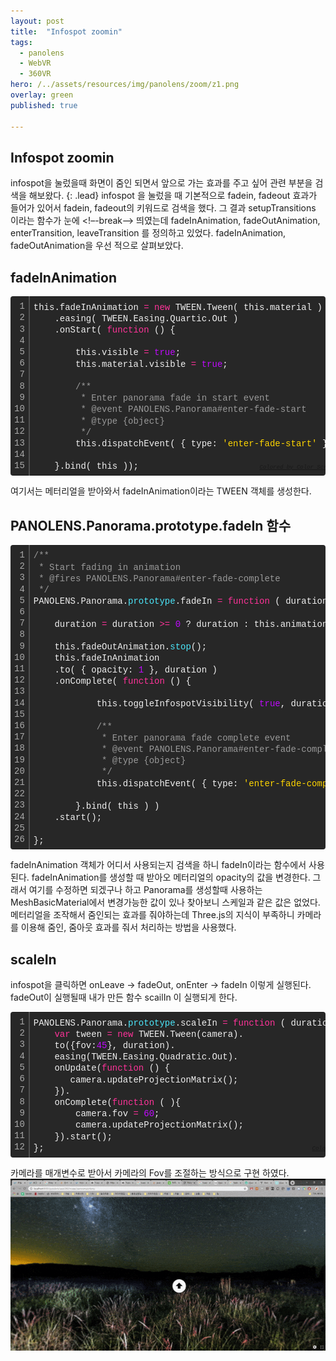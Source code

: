 ```yaml
---
layout: post
title:  "Infospot zoomin"
tags:
  - panolens
  - WebVR
  - 360VR
hero: /../assets/resources/img/panolens/zoom/z1.png
overlay: green
published: true

---
```

## Infospot zoomin
infospot을 눌렀을때 화면이 줌인 되면서 앞으로 가는 효과를 주고 싶어 관련 부분을 검색을 해보왔다.
{: .lead}
infospot 을 눌렀을 때 기본적으로 fadein, fadeout 효과가 들어가 있어서 fadein, fadeout의 키워드로 검색을 했다. 그 결과 setupTransitions 이라는 함수가 눈에 
<!–-break-–>
띄였는데 fadeInAnimation, fadeOutAnimation, enterTransition, leaveTransition 를 정의하고 있었다. fadeInAnimation, fadeOutAnimation을 우선 적으로 살펴보았다.

## fadeInAnimation
<div class="colorscripter-code" style="color:#f0f0f0;font-family:Consolas, 'Liberation Mono', Menlo, Courier, monospace !important; position:relative !important;overflow:auto"><table class="colorscripter-code-table" style="margin:0;padding:0;border:none;background-color:#272727;border-radius:4px;" cellspacing="0" cellpadding="0"><tr><td style="padding:6px;border-right:2px solid #4f4f4f"><div style="margin:0;padding:0;word-break:normal;text-align:right;color:#aaa;font-family:Consolas, 'Liberation Mono', Menlo, Courier, monospace !important;line-height:130%"><div style="line-height:130%">1</div><div style="line-height:130%">2</div><div style="line-height:130%">3</div><div style="line-height:130%">4</div><div style="line-height:130%">5</div><div style="line-height:130%">6</div><div style="line-height:130%">7</div><div style="line-height:130%">8</div><div style="line-height:130%">9</div><div style="line-height:130%">10</div><div style="line-height:130%">11</div><div style="line-height:130%">12</div><div style="line-height:130%">13</div><div style="line-height:130%">14</div><div style="line-height:130%">15</div></div></td><td style="padding:6px 0;text-align:left"><div style="margin:0;padding:0;color:#f0f0f0;font-family:Consolas, 'Liberation Mono', Menlo, Courier, monospace !important;line-height:130%"><div style="padding:0 6px; white-space:pre; line-height:130%">this.fadeInAnimation&nbsp;<span style="color:#0086b3"></span><span style="color:#ff3399">=</span>&nbsp;<span style="color:#ff3399">new</span>&nbsp;TWEEN.Tween(&nbsp;this.material&nbsp;)</div><div style="padding:0 6px; white-space:pre; line-height:130%">&nbsp;&nbsp;&nbsp;&nbsp;.easing(&nbsp;TWEEN.Easing.Quartic.Out&nbsp;)</div><div style="padding:0 6px; white-space:pre; line-height:130%">&nbsp;&nbsp;&nbsp;&nbsp;.onStart(&nbsp;<span style="color:#ff3399">function</span>&nbsp;()&nbsp;{</div><div style="padding:0 6px; white-space:pre; line-height:130%">&nbsp;</div><div style="padding:0 6px; white-space:pre; line-height:130%">&nbsp;&nbsp;&nbsp;&nbsp;&nbsp;&nbsp;&nbsp;&nbsp;this.visible&nbsp;<span style="color:#0086b3"></span><span style="color:#ff3399">=</span>&nbsp;<span style="color:#c10aff">true</span>;</div><div style="padding:0 6px; white-space:pre; line-height:130%">&nbsp;&nbsp;&nbsp;&nbsp;&nbsp;&nbsp;&nbsp;&nbsp;this.material.visible&nbsp;<span style="color:#0086b3"></span><span style="color:#ff3399">=</span>&nbsp;<span style="color:#c10aff">true</span>;</div><div style="padding:0 6px; white-space:pre; line-height:130%">&nbsp;</div><div style="padding:0 6px; white-space:pre; line-height:130%">&nbsp;&nbsp;&nbsp;&nbsp;&nbsp;&nbsp;&nbsp;&nbsp;<span style="color:#999999">/**</span></div><div style="padding:0 6px; white-space:pre; line-height:130%"><span style="color:#999999">&nbsp;&nbsp;&nbsp;&nbsp;&nbsp;&nbsp;&nbsp;&nbsp;&nbsp;*&nbsp;Enter&nbsp;panorama&nbsp;fade&nbsp;in&nbsp;start&nbsp;event</span></div><div style="padding:0 6px; white-space:pre; line-height:130%"><span style="color:#999999">&nbsp;&nbsp;&nbsp;&nbsp;&nbsp;&nbsp;&nbsp;&nbsp;&nbsp;*&nbsp;@event&nbsp;PANOLENS.Panorama#enter-fade-start</span></div><div style="padding:0 6px; white-space:pre; line-height:130%"><span style="color:#999999">&nbsp;&nbsp;&nbsp;&nbsp;&nbsp;&nbsp;&nbsp;&nbsp;&nbsp;*&nbsp;@type&nbsp;{object}&nbsp;</span></div><div style="padding:0 6px; white-space:pre; line-height:130%"><span style="color:#999999">&nbsp;&nbsp;&nbsp;&nbsp;&nbsp;&nbsp;&nbsp;&nbsp;&nbsp;*/</span></div><div style="padding:0 6px; white-space:pre; line-height:130%">&nbsp;&nbsp;&nbsp;&nbsp;&nbsp;&nbsp;&nbsp;&nbsp;this.dispatchEvent(&nbsp;{&nbsp;type:&nbsp;<span style="color:#ffd500">'enter-fade-start'</span>&nbsp;}&nbsp;);</div><div style="padding:0 6px; white-space:pre; line-height:130%">&nbsp;</div><div style="padding:0 6px; white-space:pre; line-height:130%">&nbsp;&nbsp;&nbsp;&nbsp;}.bind(&nbsp;this&nbsp;));</div></div><div style="text-align:right;margin-top:-13px;margin-right:5px;font-size:9px;font-style:italic"><a href="http://colorscripter.com/info#e" target="_blank" style="color:#4f4f4ftext-decoration:none">Colored by Color Scripter</a></div></td><td style="vertical-align:bottom;padding:0 2px 4px 0"><a href="http://colorscripter.com/info#e" target="_blank" style="text-decoration:none;color:white"><span style="font-size:9px;word-break:normal;background-color:#4f4f4f;color:white;border-radius:10px;padding:1px">cs</span></a></td></tr></table></div>

여기서는 메터리얼을 받아와서 fadeInAnimation이라는 TWEEN 객체를 생성한다. 

## PANOLENS.Panorama.prototype.fadeIn 함수

<div class="colorscripter-code" style="color:#f0f0f0;font-family:Consolas, 'Liberation Mono', Menlo, Courier, monospace !important; position:relative !important;overflow:auto"><table class="colorscripter-code-table" style="margin:0;padding:0;border:none;background-color:#272727;border-radius:4px;" cellspacing="0" cellpadding="0"><tr><td style="padding:6px;border-right:2px solid #4f4f4f"><div style="margin:0;padding:0;word-break:normal;text-align:right;color:#aaa;font-family:Consolas, 'Liberation Mono', Menlo, Courier, monospace !important;line-height:130%"><div style="line-height:130%">1</div><div style="line-height:130%">2</div><div style="line-height:130%">3</div><div style="line-height:130%">4</div><div style="line-height:130%">5</div><div style="line-height:130%">6</div><div style="line-height:130%">7</div><div style="line-height:130%">8</div><div style="line-height:130%">9</div><div style="line-height:130%">10</div><div style="line-height:130%">11</div><div style="line-height:130%">12</div><div style="line-height:130%">13</div><div style="line-height:130%">14</div><div style="line-height:130%">15</div><div style="line-height:130%">16</div><div style="line-height:130%">17</div><div style="line-height:130%">18</div><div style="line-height:130%">19</div><div style="line-height:130%">20</div><div style="line-height:130%">21</div><div style="line-height:130%">22</div><div style="line-height:130%">23</div><div style="line-height:130%">24</div><div style="line-height:130%">25</div><div style="line-height:130%">26</div></div></td><td style="padding:6px 0;text-align:left"><div style="margin:0;padding:0;color:#f0f0f0;font-family:Consolas, 'Liberation Mono', Menlo, Courier, monospace !important;line-height:130%"><div style="padding:0 6px; white-space:pre; line-height:130%"><span style="color:#999999">/**</span></div><div style="padding:0 6px; white-space:pre; line-height:130%"><span style="color:#999999">&nbsp;*&nbsp;Start&nbsp;fading&nbsp;in&nbsp;animation</span></div><div style="padding:0 6px; white-space:pre; line-height:130%"><span style="color:#999999">&nbsp;*&nbsp;@fires&nbsp;PANOLENS.Panorama#enter-fade-complete</span></div><div style="padding:0 6px; white-space:pre; line-height:130%"><span style="color:#999999">&nbsp;*/</span></div><div style="padding:0 6px; white-space:pre; line-height:130%">PANOLENS.Panorama.<span style="color:#4be6fa">prototype</span>.fadeIn&nbsp;<span style="color:#0086b3"></span><span style="color:#ff3399">=</span>&nbsp;<span style="color:#ff3399">function</span>&nbsp;(&nbsp;duration&nbsp;)&nbsp;{</div><div style="padding:0 6px; white-space:pre; line-height:130%">&nbsp;</div><div style="padding:0 6px; white-space:pre; line-height:130%">&nbsp;&nbsp;&nbsp;&nbsp;duration&nbsp;<span style="color:#0086b3"></span><span style="color:#ff3399">=</span>&nbsp;duration&nbsp;<span style="color:#0086b3"></span><span style="color:#ff3399">&gt;</span><span style="color:#0086b3"></span><span style="color:#ff3399">=</span>&nbsp;<span style="color:#c10aff">0</span>&nbsp;?&nbsp;duration&nbsp;:&nbsp;this.animationDuration;</div><div style="padding:0 6px; white-space:pre; line-height:130%">&nbsp;&nbsp;&nbsp;&nbsp;</div><div style="padding:0 6px; white-space:pre; line-height:130%">&nbsp;&nbsp;&nbsp;&nbsp;this.fadeOutAnimation.<span style="color:#4be6fa">stop</span>();</div><div style="padding:0 6px; white-space:pre; line-height:130%">&nbsp;&nbsp;&nbsp;&nbsp;this.fadeInAnimation</div><div style="padding:0 6px; white-space:pre; line-height:130%">&nbsp;&nbsp;&nbsp;&nbsp;.to(&nbsp;{&nbsp;opacity:&nbsp;<span style="color:#c10aff">1</span>&nbsp;},&nbsp;duration&nbsp;)</div><div style="padding:0 6px; white-space:pre; line-height:130%">&nbsp;&nbsp;&nbsp;&nbsp;.onComplete(&nbsp;<span style="color:#ff3399">function</span>&nbsp;()&nbsp;{</div><div style="padding:0 6px; white-space:pre; line-height:130%">&nbsp;</div><div style="padding:0 6px; white-space:pre; line-height:130%">&nbsp;&nbsp;&nbsp;&nbsp;&nbsp;&nbsp;&nbsp;&nbsp;&nbsp;&nbsp;&nbsp;&nbsp;this.toggleInfospotVisibility(&nbsp;<span style="color:#c10aff">true</span>,&nbsp;duration&nbsp;<span style="color:#0086b3"></span><span style="color:#ff3399">/</span>&nbsp;<span style="color:#c10aff">2</span>&nbsp;);</div><div style="padding:0 6px; white-space:pre; line-height:130%">&nbsp;</div><div style="padding:0 6px; white-space:pre; line-height:130%">&nbsp;&nbsp;&nbsp;&nbsp;&nbsp;&nbsp;&nbsp;&nbsp;&nbsp;&nbsp;&nbsp;&nbsp;<span style="color:#999999">/**</span></div><div style="padding:0 6px; white-space:pre; line-height:130%"><span style="color:#999999">&nbsp;&nbsp;&nbsp;&nbsp;&nbsp;&nbsp;&nbsp;&nbsp;&nbsp;&nbsp;&nbsp;&nbsp;&nbsp;*&nbsp;Enter&nbsp;panorama&nbsp;fade&nbsp;complete&nbsp;event</span></div><div style="padding:0 6px; white-space:pre; line-height:130%"><span style="color:#999999">&nbsp;&nbsp;&nbsp;&nbsp;&nbsp;&nbsp;&nbsp;&nbsp;&nbsp;&nbsp;&nbsp;&nbsp;&nbsp;*&nbsp;@event&nbsp;PANOLENS.Panorama#enter-fade-complete</span></div><div style="padding:0 6px; white-space:pre; line-height:130%"><span style="color:#999999">&nbsp;&nbsp;&nbsp;&nbsp;&nbsp;&nbsp;&nbsp;&nbsp;&nbsp;&nbsp;&nbsp;&nbsp;&nbsp;*&nbsp;@type&nbsp;{object}&nbsp;</span></div><div style="padding:0 6px; white-space:pre; line-height:130%"><span style="color:#999999">&nbsp;&nbsp;&nbsp;&nbsp;&nbsp;&nbsp;&nbsp;&nbsp;&nbsp;&nbsp;&nbsp;&nbsp;&nbsp;*/</span></div><div style="padding:0 6px; white-space:pre; line-height:130%">&nbsp;&nbsp;&nbsp;&nbsp;&nbsp;&nbsp;&nbsp;&nbsp;&nbsp;&nbsp;&nbsp;&nbsp;this.dispatchEvent(&nbsp;{&nbsp;type:&nbsp;<span style="color:#ffd500">'enter-fade-complete'</span>&nbsp;}&nbsp;);&nbsp;&nbsp;&nbsp;&nbsp;&nbsp;&nbsp;&nbsp;&nbsp;&nbsp;&nbsp;&nbsp;&nbsp;</div><div style="padding:0 6px; white-space:pre; line-height:130%">&nbsp;</div><div style="padding:0 6px; white-space:pre; line-height:130%">&nbsp;&nbsp;&nbsp;&nbsp;&nbsp;&nbsp;&nbsp;&nbsp;}.bind(&nbsp;this&nbsp;)&nbsp;)</div><div style="padding:0 6px; white-space:pre; line-height:130%">&nbsp;&nbsp;&nbsp;&nbsp;.start();</div><div style="padding:0 6px; white-space:pre; line-height:130%">&nbsp;</div><div style="padding:0 6px; white-space:pre; line-height:130%">};</div></div><div style="text-align:right;margin-top:-13px;margin-right:5px;font-size:9px;font-style:italic"><a href="http://colorscripter.com/info#e" target="_blank" style="color:#4f4f4ftext-decoration:none">Colored by Color Scripter</a></div></td><td style="vertical-align:bottom;padding:0 2px 4px 0"><a href="http://colorscripter.com/info#e" target="_blank" style="text-decoration:none;color:white"><span style="font-size:9px;word-break:normal;background-color:#4f4f4f;color:white;border-radius:10px;padding:1px">cs</span></a></td></tr></table></div>

fadeInAnimation 객체가 어디서 사용되는지 검색을 하니 fadeIn이라는 함수에서 사용된다. fadeInAnimation를 생성할 때 받아오 메터리얼의 opacity의 값을 변경한다. 그래서 여기를 수정하면 되겠구나 하고 Panorama를 생성할때 사용하는 
MeshBasicMaterial에서 변경가능한 값이 있나 찾아보니 스케일과 같은 값은 없었다. 
메터리얼을 조작해서 줌인되는 효과를 줘야하는데 Three.js의 지식이 부족하니 카메라를 이용해 줌인, 줌아웃 효과를 줘서 처리하는 방법을 사용했다. 

## scaleIn
infospot을 클릭하면 onLeave → fadeOut, onEnter → fadeIn 이렇게 실행된다.
fadeOut이 실행될때 내가 만든 함수 scailIn 이 실행되게 한다. 
<div class="colorscripter-code" style="color:#f0f0f0;font-family:Consolas, 'Liberation Mono', Menlo, Courier, monospace !important; position:relative !important;overflow:auto"><table class="colorscripter-code-table" style="margin:0;padding:0;border:none;background-color:#272727;border-radius:4px;" cellspacing="0" cellpadding="0"><tr><td style="padding:6px;border-right:2px solid #4f4f4f"><div style="margin:0;padding:0;word-break:normal;text-align:right;color:#aaa;font-family:Consolas, 'Liberation Mono', Menlo, Courier, monospace !important;line-height:130%"><div style="line-height:130%">1</div><div style="line-height:130%">2</div><div style="line-height:130%">3</div><div style="line-height:130%">4</div><div style="line-height:130%">5</div><div style="line-height:130%">6</div><div style="line-height:130%">7</div><div style="line-height:130%">8</div><div style="line-height:130%">9</div><div style="line-height:130%">10</div><div style="line-height:130%">11</div><div style="line-height:130%">12</div></div></td><td style="padding:6px 0;text-align:left"><div style="margin:0;padding:0;color:#f0f0f0;font-family:Consolas, 'Liberation Mono', Menlo, Courier, monospace !important;line-height:130%"><div style="padding:0 6px; white-space:pre; line-height:130%">PANOLENS.Panorama.<span style="color:#4be6fa">prototype</span>.scaleIn&nbsp;<span style="color:#0086b3"></span><span style="color:#ff3399">=</span>&nbsp;<span style="color:#ff3399">function</span>&nbsp;(&nbsp;duration,&nbsp;camera&nbsp;)&nbsp;{</div><div style="padding:0 6px; white-space:pre; line-height:130%">&nbsp;&nbsp;&nbsp;&nbsp;<span style="color:#ff3399">var</span>&nbsp;tween&nbsp;<span style="color:#0086b3"></span><span style="color:#ff3399">=</span>&nbsp;<span style="color:#ff3399">new</span>&nbsp;TWEEN.Tween(camera).</div><div style="padding:0 6px; white-space:pre; line-height:130%">&nbsp;&nbsp;&nbsp;&nbsp;to({fov:<span style="color:#c10aff">45</span>},&nbsp;duration).</div><div style="padding:0 6px; white-space:pre; line-height:130%">&nbsp;&nbsp;&nbsp;&nbsp;easing(TWEEN.Easing.Quadratic.Out).</div><div style="padding:0 6px; white-space:pre; line-height:130%">&nbsp;&nbsp;&nbsp;&nbsp;onUpdate(<span style="color:#ff3399">function</span>&nbsp;()&nbsp;{</div><div style="padding:0 6px; white-space:pre; line-height:130%">&nbsp;&nbsp;&nbsp;&nbsp;&nbsp;&nbsp;&nbsp;camera.updateProjectionMatrix();</div><div style="padding:0 6px; white-space:pre; line-height:130%">&nbsp;&nbsp;&nbsp;&nbsp;}).</div><div style="padding:0 6px; white-space:pre; line-height:130%">&nbsp;&nbsp;&nbsp;&nbsp;onComplete(<span style="color:#ff3399">function</span>&nbsp;(&nbsp;){</div><div style="padding:0 6px; white-space:pre; line-height:130%">&nbsp;&nbsp;&nbsp;&nbsp;&nbsp;&nbsp;&nbsp;&nbsp;camera.fov&nbsp;<span style="color:#0086b3"></span><span style="color:#ff3399">=</span>&nbsp;<span style="color:#c10aff">60</span>;&nbsp;</div><div style="padding:0 6px; white-space:pre; line-height:130%">&nbsp;&nbsp;&nbsp;&nbsp;&nbsp;&nbsp;&nbsp;&nbsp;camera.updateProjectionMatrix();</div><div style="padding:0 6px; white-space:pre; line-height:130%">&nbsp;&nbsp;&nbsp;&nbsp;}).start();</div><div style="padding:0 6px; white-space:pre; line-height:130%">};</div></div><div style="text-align:right;margin-top:-13px;margin-right:5px;font-size:9px;font-style:italic"><a href="http://colorscripter.com/info#e" target="_blank" style="color:#4f4f4ftext-decoration:none">Colored by Color Scripter</a></div></td><td style="vertical-align:bottom;padding:0 2px 4px 0"><a href="http://colorscripter.com/info#e" target="_blank" style="text-decoration:none;color:white"><span style="font-size:9px;word-break:normal;background-color:#4f4f4f;color:white;border-radius:10px;padding:1px">cs</span></a></td></tr></table></div>

카메라를 매개변수로 받아서 카메라의 Fov를 조절하는 방식으로 구현 하였다.
<img src='/../assets/resources/img/panolens/zoom/z1.gif' alt='z1'>